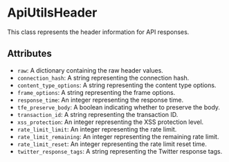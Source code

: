 # ApiUtilsHeader

This class represents the header information for API responses.

## Attributes

- `raw`: A dictionary containing the raw header values.
- `connection_hash`: A string representing the connection hash.
- `content_type_options`: A string representing the content type options.
- `frame_options`: A string representing the frame options.
- `response_time`: An integer representing the response time.
- `tfe_preserve_body`: A boolean indicating whether to preserve the body.
- `transaction_id`: A string representing the transaction ID.
- `xss_protection`: An integer representing the XSS protection level.
- `rate_limit_limit`: An integer representing the rate limit.
- `rate_limit_remaining`: An integer representing the remaining rate limit.
- `rate_limit_reset`: An integer representing the rate limit reset time.
- `twitter_response_tags`: A string representing the Twitter response tags.
